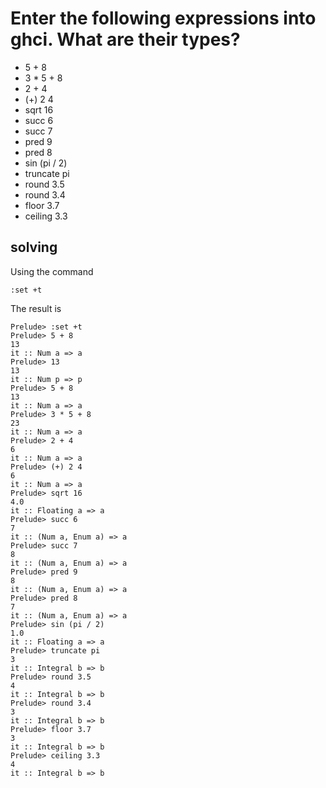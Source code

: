 # Enter the following expressions into ghci. What are their types?

- 5 + 8 
- 3 * 5 + 8 
- 2 + 4 
- (+) 2 4 
- sqrt 16 
- succ 6 
- succ 7 
- pred 9 
- pred 8 
- sin (pi / 2) 
- truncate pi 
- round 3.5 
- round 3.4 
- floor 3.7 
- ceiling 3.3

## solving

Using the command 
```
:set +t
```

The result is 

```
Prelude> :set +t
Prelude> 5 + 8
13
it :: Num a => a
Prelude> 13
13
it :: Num p => p
Prelude> 5 + 8
13
it :: Num a => a
Prelude> 3 * 5 + 8
23
it :: Num a => a
Prelude> 2 + 4
6
it :: Num a => a
Prelude> (+) 2 4
6
it :: Num a => a
Prelude> sqrt 16
4.0
it :: Floating a => a
Prelude> succ 6
7
it :: (Num a, Enum a) => a
Prelude> succ 7
8
it :: (Num a, Enum a) => a
Prelude> pred 9
8
it :: (Num a, Enum a) => a
Prelude> pred 8
7
it :: (Num a, Enum a) => a
Prelude> sin (pi / 2)
1.0
it :: Floating a => a
Prelude> truncate pi
3
it :: Integral b => b
Prelude> round 3.5
4
it :: Integral b => b
Prelude> round 3.4
3
it :: Integral b => b
Prelude> floor 3.7
3
it :: Integral b => b
Prelude> ceiling 3.3
4
it :: Integral b => b
```